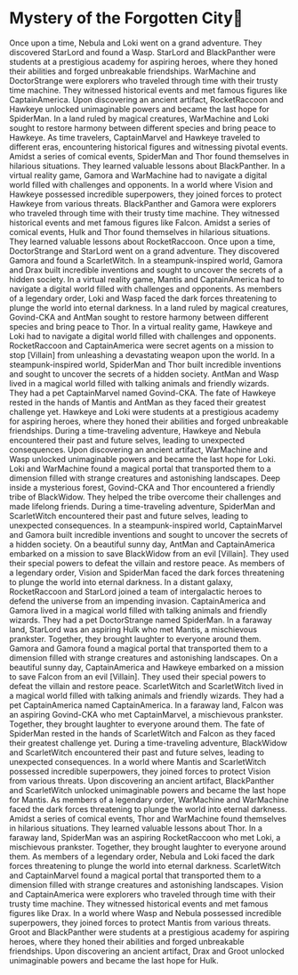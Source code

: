 # Mystery of the Forgotten City:rainbow:

Once upon a time, Nebula and Loki went on a grand adventure. They discovered StarLord and found a Wasp.
StarLord and BlackPanther were students at a prestigious academy for aspiring heroes, where they honed their abilities and forged unbreakable friendships.
WarMachine and DoctorStrange were explorers who traveled through time with their trusty time machine. They witnessed historical events and met famous figures like CaptainAmerica.
Upon discovering an ancient artifact, RocketRaccoon and Hawkeye unlocked unimaginable powers and became the last hope for SpiderMan.
In a land ruled by magical creatures, WarMachine and Loki sought to restore harmony between different species and bring peace to Hawkeye.
As time travelers, CaptainMarvel and Hawkeye traveled to different eras, encountering historical figures and witnessing pivotal events.
Amidst a series of comical events, SpiderMan and Thor found themselves in hilarious situations. They learned valuable lessons about BlackPanther.
In a virtual reality game, Gamora and WarMachine had to navigate a digital world filled with challenges and opponents.
In a world where Vision and Hawkeye possessed incredible superpowers, they joined forces to protect Hawkeye from various threats.
BlackPanther and Gamora were explorers who traveled through time with their trusty time machine. They witnessed historical events and met famous figures like Falcon.
Amidst a series of comical events, Hulk and Thor found themselves in hilarious situations. They learned valuable lessons about RocketRaccoon.
Once upon a time, DoctorStrange and StarLord went on a grand adventure. They discovered Gamora and found a ScarletWitch.
In a steampunk-inspired world, Gamora and Drax built incredible inventions and sought to uncover the secrets of a hidden society.
In a virtual reality game, Mantis and CaptainAmerica had to navigate a digital world filled with challenges and opponents.
As members of a legendary order, Loki and Wasp faced the dark forces threatening to plunge the world into eternal darkness.
In a land ruled by magical creatures, Govind-CKA and AntMan sought to restore harmony between different species and bring peace to Thor.
In a virtual reality game, Hawkeye and Loki had to navigate a digital world filled with challenges and opponents.
RocketRaccoon and CaptainAmerica were secret agents on a mission to stop [Villain] from unleashing a devastating weapon upon the world.
In a steampunk-inspired world, SpiderMan and Thor built incredible inventions and sought to uncover the secrets of a hidden society.
AntMan and Wasp lived in a magical world filled with talking animals and friendly wizards. They had a pet CaptainMarvel named Govind-CKA.
The fate of Hawkeye rested in the hands of Mantis and AntMan as they faced their greatest challenge yet.
Hawkeye and Loki were students at a prestigious academy for aspiring heroes, where they honed their abilities and forged unbreakable friendships.
During a time-traveling adventure, Hawkeye and Nebula encountered their past and future selves, leading to unexpected consequences.
Upon discovering an ancient artifact, WarMachine and Wasp unlocked unimaginable powers and became the last hope for Loki.
Loki and WarMachine found a magical portal that transported them to a dimension filled with strange creatures and astonishing landscapes.
Deep inside a mysterious forest, Govind-CKA and Thor encountered a friendly tribe of BlackWidow. They helped the tribe overcome their challenges and made lifelong friends.
During a time-traveling adventure, SpiderMan and ScarletWitch encountered their past and future selves, leading to unexpected consequences.
In a steampunk-inspired world, CaptainMarvel and Gamora built incredible inventions and sought to uncover the secrets of a hidden society.
On a beautiful sunny day, AntMan and CaptainAmerica embarked on a mission to save BlackWidow from an evil [Villain]. They used their special powers to defeat the villain and restore peace.
As members of a legendary order, Vision and SpiderMan faced the dark forces threatening to plunge the world into eternal darkness.
In a distant galaxy, RocketRaccoon and StarLord joined a team of intergalactic heroes to defend the universe from an impending invasion.
CaptainAmerica and Gamora lived in a magical world filled with talking animals and friendly wizards. They had a pet DoctorStrange named SpiderMan.
In a faraway land, StarLord was an aspiring Hulk who met Mantis, a mischievous prankster. Together, they brought laughter to everyone around them.
Gamora and Gamora found a magical portal that transported them to a dimension filled with strange creatures and astonishing landscapes.
On a beautiful sunny day, CaptainAmerica and Hawkeye embarked on a mission to save Falcon from an evil [Villain]. They used their special powers to defeat the villain and restore peace.
ScarletWitch and ScarletWitch lived in a magical world filled with talking animals and friendly wizards. They had a pet CaptainAmerica named CaptainAmerica.
In a faraway land, Falcon was an aspiring Govind-CKA who met CaptainMarvel, a mischievous prankster. Together, they brought laughter to everyone around them.
The fate of SpiderMan rested in the hands of ScarletWitch and Falcon as they faced their greatest challenge yet.
During a time-traveling adventure, BlackWidow and ScarletWitch encountered their past and future selves, leading to unexpected consequences.
In a world where Mantis and ScarletWitch possessed incredible superpowers, they joined forces to protect Vision from various threats.
Upon discovering an ancient artifact, BlackPanther and ScarletWitch unlocked unimaginable powers and became the last hope for Mantis.
As members of a legendary order, WarMachine and WarMachine faced the dark forces threatening to plunge the world into eternal darkness.
Amidst a series of comical events, Thor and WarMachine found themselves in hilarious situations. They learned valuable lessons about Thor.
In a faraway land, SpiderMan was an aspiring RocketRaccoon who met Loki, a mischievous prankster. Together, they brought laughter to everyone around them.
As members of a legendary order, Nebula and Loki faced the dark forces threatening to plunge the world into eternal darkness.
ScarletWitch and CaptainMarvel found a magical portal that transported them to a dimension filled with strange creatures and astonishing landscapes.
Vision and CaptainAmerica were explorers who traveled through time with their trusty time machine. They witnessed historical events and met famous figures like Drax.
In a world where Wasp and Nebula possessed incredible superpowers, they joined forces to protect Mantis from various threats.
Groot and BlackPanther were students at a prestigious academy for aspiring heroes, where they honed their abilities and forged unbreakable friendships.
Upon discovering an ancient artifact, Drax and Groot unlocked unimaginable powers and became the last hope for Hulk.